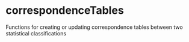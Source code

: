 # correspondenceTables
Functions for creating or updating correspondence tables between two statistical classifications

